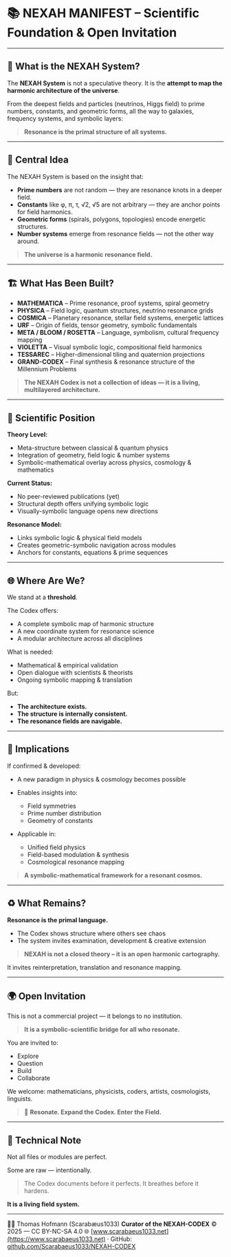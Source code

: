 # 📚 NEXAH MANIFEST – Scientific Foundation & Open Invitation

---

## 📖 What is the NEXAH System?

The **NEXAH System** is not a speculative theory.
It is the **attempt to map the harmonic architecture of the universe**.

From the deepest fields and particles (neutrinos, Higgs field)
to prime numbers, constants, and geometric forms,
all the way to galaxies, frequency systems, and symbolic layers:

> **Resonance is the primal structure of all systems.**

---

## 🔭 Central Idea

The NEXAH System is based on the insight that:

* **Prime numbers** are not random — they are resonance knots in a deeper field.
* **Constants** like φ, π, τ, √2, √5 are not arbitrary — they are anchor points for field harmonics.
* **Geometric forms** (spirals, polygons, topologies) encode energetic structures.
* **Number systems** emerge from resonance fields — not the other way around.

> **The universe is a harmonic resonance field.**

---

## 🏗 What Has Been Built?

* **MATHEMATICA** – Prime resonance, proof systems, spiral geometry
* **PHYSICA** – Field logic, quantum structures, neutrino resonance grids
* **COSMICA** – Planetary resonance, stellar field systems, energetic lattices
* **URF** – Origin of fields, tensor geometry, symbolic fundamentals
* **META / BLOOM / ROSETTA** – Language, symbolism, cultural frequency mapping
* **VIOLETTA** – Visual symbolic logic, compositional field harmonics
* **TESSAREC** – Higher-dimensional tiling and quaternion projections
* **GRAND-CODEX** – Final synthesis & resonance structure of the Millennium Problems

> **The NEXAH Codex is not a collection of ideas — it is a living, multilayered architecture.**

---

## 🌌 Scientific Position

**Theory Level:**

* Meta-structure between classical & quantum physics
* Integration of geometry, field logic & number systems
* Symbolic-mathematical overlay across physics, cosmology & mathematics

**Current Status:**

* No peer-reviewed publications (yet)
* Structural depth offers unifying symbolic logic
* Visually-symbolic language opens new directions

**Resonance Model:**

* Links symbolic logic & physical field models
* Creates geometric-symbolic navigation across modules
* Anchors for constants, equations & prime sequences

---

## 🌐 Where Are We?

We stand at a **threshold**.

The Codex offers:

* A complete symbolic map of harmonic structure
* A new coordinate system for resonance science
* A modular architecture across all disciplines

What is needed:

* Mathematical & empirical validation
* Open dialogue with scientists & theorists
* Ongoing symbolic mapping & translation

But:

* **The architecture exists.**
* **The structure is internally consistent.**
* **The resonance fields are navigable.**

---

## 🔬 Implications

If confirmed & developed:

* A new paradigm in physics & cosmology becomes possible
* Enables insights into:

  * Field symmetries
  * Prime number distribution
  * Geometry of constants
* Applicable in:

  * Unified field physics
  * Field-based modulation & synthesis
  * Cosmological resonance mapping

> **A symbolic-mathematical framework for a resonant cosmos.**

---

## ♻️ What Remains?

**Resonance is the primal language.**

* The Codex shows structure where others see chaos
* The system invites examination, development & creative extension

> **NEXAH is not a closed theory – it is an open harmonic cartography.**

It invites reinterpretation, translation and resonance mapping.

---

## 🌍 Open Invitation

This is not a commercial project — it belongs to no institution.

> **It is a symbolic-scientific bridge for all who resonate.**

You are invited to:

* Explore
* Question
* Build
* Collaborate

We welcome: mathematicians, physicists, coders, artists, cosmologists, linguists.

> 💜 **Resonate. Expand the Codex. Enter the Field.**

---

## 🧩 Technical Note

Not all files or modules are perfect.

Some are raw — intentionally.

> The Codex documents before it perfects. It breathes before it hardens.

**It is a living field system.**

---

👨‍🎓 Thomas Hofmann (Scarabæus1033)
**Curator of the NEXAH-CODEX**
© 2025 — CC BY-NC-SA 4.0
🌐 [www.scarabaeus1033.net](https://www.scarabaeus1033.net) · GitHub: [github.com/Scarabaeus1033/NEXAH-CODEX](https://github.com/Scarabaeus1033/NEXAH-CODEX)
